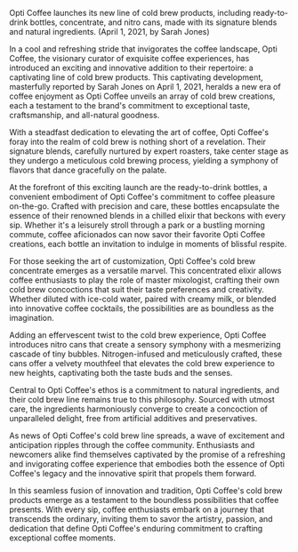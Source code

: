 Opti Coffee launches its new line of cold brew products, including ready-to-drink bottles, concentrate, and nitro cans, made with its signature blends and natural ingredients. (April 1, 2021, by Sarah Jones)

In a cool and refreshing stride that invigorates the coffee landscape, Opti Coffee, the visionary curator of exquisite coffee experiences, has introduced an exciting and innovative addition to their repertoire: a captivating line of cold brew products. This captivating development, masterfully reported by Sarah Jones on April 1, 2021, heralds a new era of coffee enjoyment as Opti Coffee unveils an array of cold brew creations, each a testament to the brand's commitment to exceptional taste, craftsmanship, and all-natural goodness.

With a steadfast dedication to elevating the art of coffee, Opti Coffee's foray into the realm of cold brew is nothing short of a revelation. Their signature blends, carefully nurtured by expert roasters, take center stage as they undergo a meticulous cold brewing process, yielding a symphony of flavors that dance gracefully on the palate.

At the forefront of this exciting launch are the ready-to-drink bottles, a convenient embodiment of Opti Coffee's commitment to coffee pleasure on-the-go. Crafted with precision and care, these bottles encapsulate the essence of their renowned blends in a chilled elixir that beckons with every sip. Whether it's a leisurely stroll through a park or a bustling morning commute, coffee aficionados can now savor their favorite Opti Coffee creations, each bottle an invitation to indulge in moments of blissful respite.

For those seeking the art of customization, Opti Coffee's cold brew concentrate emerges as a versatile marvel. This concentrated elixir allows coffee enthusiasts to play the role of master mixologist, crafting their own cold brew concoctions that suit their taste preferences and creativity. Whether diluted with ice-cold water, paired with creamy milk, or blended into innovative coffee cocktails, the possibilities are as boundless as the imagination.

Adding an effervescent twist to the cold brew experience, Opti Coffee introduces nitro cans that create a sensory symphony with a mesmerizing cascade of tiny bubbles. Nitrogen-infused and meticulously crafted, these cans offer a velvety mouthfeel that elevates the cold brew experience to new heights, captivating both the taste buds and the senses.

Central to Opti Coffee's ethos is a commitment to natural ingredients, and their cold brew line remains true to this philosophy. Sourced with utmost care, the ingredients harmoniously converge to create a concoction of unparalleled delight, free from artificial additives and preservatives.

As news of Opti Coffee's cold brew line spreads, a wave of excitement and anticipation ripples through the coffee community. Enthusiasts and newcomers alike find themselves captivated by the promise of a refreshing and invigorating coffee experience that embodies both the essence of Opti Coffee's legacy and the innovative spirit that propels them forward.

In this seamless fusion of innovation and tradition, Opti Coffee's cold brew products emerge as a testament to the boundless possibilities that coffee presents. With every sip, coffee enthusiasts embark on a journey that transcends the ordinary, inviting them to savor the artistry, passion, and dedication that define Opti Coffee's enduring commitment to crafting exceptional coffee moments.